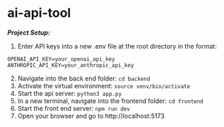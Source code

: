 # ai-api-tool


***Project Setup:***
1. Enter API keys into a new .env file at the root directory in the format:
```
OPENAI_API_KEY=your_openai_api_key
ANTHROPIC_API_KEY=your_anthropic_api_key
```
2. Navigate into the back end folder: ```cd backend```
3. Activate the virtual environment: ```source venv/bin/activate```
4. Start the api server: ```python3 app.py```
5. In a new terminal, navigate into the frontend folder: ```cd frontend```
6. Start the front end server: ```npm run dev```
7. Open your browser and go to http://localhost:5173
